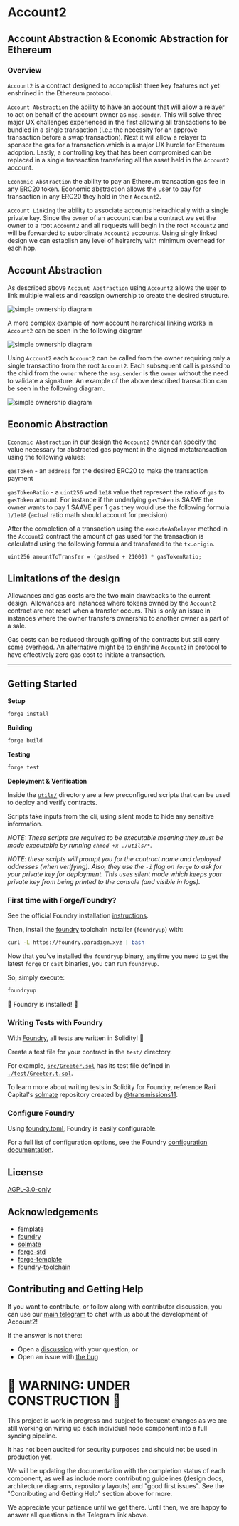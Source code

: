 # Account2
## Account Abstraction & Economic Abstraction for Ethereum

### Overview
`Account2` is a contract designed to accomplish three key features not yet enshrined in the Ethereum protocol.

`Account Abstraction` the ability to have an account that will allow a relayer to act on behalf of the account owner as `msg.sender`. This will solve three major UX challenges experienced in the first allowing all transactions to be bundled in a single transaction (i.e.: the necessity for an approve transaction before a swap transaction). Next it will allow a relayer to sponsor the gas for a transaction which is a major UX hurdle for Ethereum adoption. Lastly, a controlling key that has been compromised can be replaced in a single transaction transfering all the asset held in the `Account2` account.

`Economic Abstraction` the ability to pay an Ethereum transaction gas fee in any ERC20 token. Economic abstraction allows the user to pay for transaction in any ERC20 they hold in their `Account2`.

`Account Linking` the ability to associate accounts heirachically with a single private key. Since the `owner` of an account can be a contract we set the owner to a root `Account2` and all requests will begin in the root `Account2` and will be forwarded to subordinate `Account2` accounts. Using singly linked design we can establish any level of heirarchy with minimum overhead for each hop.

## Account Abstraction

As described above `Account Abstraction` using `Account2` allows the user to link multiple wallets and reassign ownership to create the desired structure.

![simple ownership diagram](./assets/ownership.drawio.png)

A more complex example of how account heirarchical linking works in `Account2` can be seen in the following diagram

![simple ownership diagram](./assets/complex_ownership.drawio.png)

Using `Account2` each `Account2` can be called from the owner requiring only a single transactino from the root `Account2`. Each subsequent call is passed to the child from the `owner` where the `msg.sender` is the `owner` without the need to validate a signature. An example of the above described transaction can be seen in the following diagram.

![simple ownership diagram](./assets/execution.drawio.png)

## Economic Abstraction
`Economic Abstraction` in our design the `Account2` owner can specify the value necessary for abstracted gas payment in the signed metatransaction using the following values:

`gasToken` - an `address` for the desired ERC20 to make the transaction payment

`gasTokenRatio` - a `uint256` wad `1e18` value that represent the ratio of `gas` to `gasToken` amount. For instance if the underlying `gasToken` is $AAVE the owner wants to pay 1 $AAVE per 1 gas they would use the following formula `1/1e18` (actual ratio math should account for precision)

After the completion of a transaction using the `executeAsRelayer` method in the `Account2` contract the amount of gas used for the transaction is calculated using the following formula and transfered to the `tx.origin`.
```
uint256 amountToTransfer = (gasUsed + 21000) * gasTokenRatio;
```

## Limitations of the design
Allowances and gas costs are the two main drawbacks to the current design. Allowances are instances where tokens owned by the `Account2` contract are not reset when a transfer occurs. This is only an issue in instances where the owner transfers ownership to another owner as part of a sale.

Gas costs can be reduced through golfing of the contracts but still carry some overhead. An alternative might be to enshrine `Account2` in protocol to have effectively zero gas cost to initiate a transaction.

---

## Getting Started

**Setup**
```bash
forge install
```

**Building**
```bash
forge build
```

**Testing**
```bash
forge test
```

**Deployment & Verification**

Inside the [`utils/`](./utils/) directory are a few preconfigured scripts that can be used to deploy and verify contracts.

Scripts take inputs from the cli, using silent mode to hide any sensitive information.

_NOTE: These scripts are required to be _executable_ meaning they must be made executable by running `chmod +x ./utils/*`._

_NOTE: these scripts will prompt you for the contract name and deployed addresses (when verifying). Also, they use the `-i` flag on `forge` to ask for your private key for deployment. This uses silent mode which keeps your private key from being printed to the console (and visible in logs)._


### First time with Forge/Foundry?

See the official Foundry installation [instructions](https://github.com/foundry-rs/foundry/blob/master/README.md#installation).

Then, install the [foundry](https://github.com/foundry-rs/foundry) toolchain installer (`foundryup`) with:
```bash
curl -L https://foundry.paradigm.xyz | bash
```

Now that you've installed the `foundryup` binary,
anytime you need to get the latest `forge` or `cast` binaries,
you can run `foundryup`.

So, simply execute:
```bash
foundryup
```

🎉 Foundry is installed! 🎉


### Writing Tests with Foundry

With [Foundry](https://github.com/foundry-rs/foundry), all tests are written in Solidity! 🥳

Create a test file for your contract in the `test/` directory.

For example, [`src/Greeter.sol`](./src/Greeter.sol) has its test file defined in [`./test/Greeter.t.sol`](./test/Greeter.t.sol).

To learn more about writing tests in Solidity for Foundry, reference Rari Capital's [solmate](https://github.com/Rari-Capital/solmate/tree/main/src/test) repository created by [@transmissions11](https://twitter.com/transmissions11).


### Configure Foundry

Using [foundry.toml](./foundry.toml), Foundry is easily configurable.

For a full list of configuration options, see the Foundry [configuration documentation](https://github.com/foundry-rs/foundry/blob/master/config/README.md#all-options).


## License

[AGPL-3.0-only](https://github.com/abigger87/femplate/blob/master/LICENSE)


## Acknowledgements

- [femplate](https://github.com/abigger87/femplate)
- [foundry](https://github.com/foundry-rs/foundry)
- [solmate](https://github.com/Rari-Capital/solmate)
- [forge-std](https://github.com/brockelmore/forge-std)
- [forge-template](https://github.com/foundry-rs/forge-template)
- [foundry-toolchain](https://github.com/foundry-rs/foundry-toolchain)

## Contributing and Getting Help

If you want to contribute, or follow along with contributor discussion, you can use our [main telegram](https://t.me/+2ZuQp4t8i-U4MDI1) to chat with us about the development of Account2!


If the answer is not there:
-   Open a [discussion](https://github.com/smrpn/Account2/discussions/new) with your question, or
-   Open an issue with [the bug](https://github.com/smrpn/Account2/issues/new)

# 🚧 WARNING: UNDER CONSTRUCTION 🚧

This project is work in progress and subject to frequent changes as we are still working on wiring up each individual node component into a full syncing pipeline.

It has not been audited for security purposes and should not be used in production yet.

We will be updating the documentation with the completion status of each component, as well as include more contributing guidelines (design docs, architecture diagrams, repository layouts) and "good first issues". See the "Contributing and Getting Help" section above for more.

We appreciate your patience until we get there. Until then, we are happy to answer all questions in the Telegram link above.
